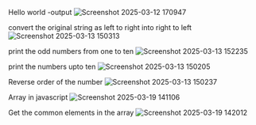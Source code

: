 Hello world -output
![Screenshot 2025-03-12 170947](https://github.com/user-attachments/assets/5268d8c7-3518-4818-bbe7-7ae1e57a831f)

convert the original string as left to right into right to left
![Screenshot 2025-03-13 150313](https://github.com/user-attachments/assets/76b26074-c5ce-48b1-bd54-fa111d896aa0)

print the odd numbers from one to ten
![Screenshot 2025-03-13 152235](https://github.com/user-attachments/assets/cd43768b-366a-406c-9829-5da171463f8d)

print the numbers upto ten
![Screenshot 2025-03-13 150205](https://github.com/user-attachments/assets/8c012ab2-c356-47ee-bbb6-e66e9f513c14)

Reverse order of the number
![Screenshot 2025-03-13 150237](https://github.com/user-attachments/assets/96d749d6-fedd-4f6d-8eab-6c6a57c893e3)

Array in javascript
![Screenshot 2025-03-19 141106](https://github.com/user-attachments/assets/505723f3-1465-46d5-a8a4-861571017fff)

Get the common elements in the array
![Screenshot 2025-03-19 142012](https://github.com/user-attachments/assets/97b5f592-0250-4f2e-9881-5c41cbfca492)
